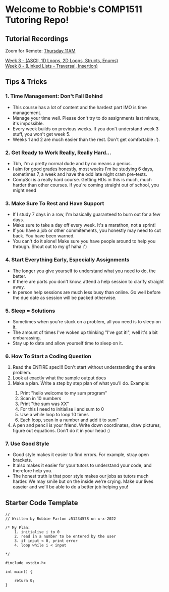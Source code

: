 # Welcome to Robbie's COMP1511 Tutoring Repo!

## Tutorial Recordings

Zoom for Remote: [Thursday 11AM](https://unsw.zoom.us/j/7586396881)

[Week 3 - (ASCII, 1D Loops, 2D Loops, Structs, Enums)](https://youtu.be/4lleKPFgx3k)\
[Week 8 - (Linked Lists - Traversal, Insertion)](https://youtu.be/Mi7Ao-ocJWY)

## Tips & Tricks

### 1. Time Management: Don't Fall Behind
<ul> 
    <li>This course has a lot of content and the hardest part IMO is time management.
    <li>Manage your time well. Please don't try to do assignments last minute, it's impossible.
    <li>Every week builds on previous weeks. If you don't understand week 3 stuff, you won't get week 5.
    <li>Weeks 1 and 2 are much easier than the rest. Don't get comfortable :').
</ul>

### 2. Get Ready to Work Really, Really Hard...
<ul> 
    <li>Tbh, I'm a pretty normal dude and by no means a genius.
    <li>I aim for good grades honestly, most weeks I'm be studying 6 days, sometimes 7, a week and have the odd late night cram pre-tests.
    <li>CompSci is a really hard course. Getting HDs in this is much, much harder than other courses. If you're coming straight out of school, you might need 
</ul>

### 3. Make Sure To Rest and Have Support
<ul> 
    <li>If I study 7 days in a row, I'm basically guaranteed to burn out for a few days.
    <li>Make sure to take a day off every week. It's a marathon, not a sprint!
    <li>If you have a job or other commitements, you honestly may need to cut back. You have been warned.
    <li>You can't do it alone! Make sure you have people around to help you through. Shout out to my gf haha :')
</ul>

### 4. Start Everything Early, Especially Assignments
<ul> 
    <li>The longer you give yourself to understand what you need to do, the better.
    <li>If there are parts you don't know, attend a help session to clarify straight away.
    <li>In person help sessions are much less busy than online. Go well before the due date as session will be packed otherwise.
</ul>
        
### 5. Sleep = Solutions
<ul> 
    <li>Sometimes when you're stuck on a problem, all you need is to sleep on it. 
    <li>The amount of times I've woken up thinking "I've got it!", well it's a bit embarassing.
    <li>Stay up to date and allow yourself time to sleep on it.
</ul>

### 6. How To Start a Coding Question
<ol>
    <li>Read the ENTIRE spec!!! Don't start without understanding the entire problem.</li>
    <li>Look at exactly what the sample output does
    <li>Make a plan. Write a step by step plan of what you'll do. Example: </li>
    <ol>
        <li>Print "hello welcome to my sum program"
        <li>Scan in 10 numbers
        <li>Print "the sum was XX"
        <li>For this I need to initialise i and sum to 0
        <li>Use a while loop to loop 10 times
        <li>Each loop, scan in a number and add it to sum"
    </ol>
    <li>A pen and pencil is your friend. Write down coordinates, draw pictures, figure out equations. Don't do it in your head :)</li>

</ol>

### 7. Use Good Style
<ul> 
    <li>Good style makes it easier to find errors. For example, stray open brackets. 
    <li>It also makes it easier for your tutors to understand your code, and therefore help you.
    <li>The honest truth is that poor style makes our jobs as tutors much harder. We may smile but on the inside we're crying. Make our lives easeier and we'll be able to do a better job helping you!
</ul>

## Starter Code Template
```
// 
// Written by Robbie Parton z51234578 on x-x-2022

/* My Plan:
    1. initialise i to 0
    2. read in a number to be entered by the user
    3. if input < 0, print error
    4. loop while i < input

*/

#include <stdio.h>

int main() {

    return 0;
}
```


<!-- >
